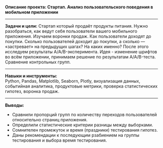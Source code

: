 
**Описание проекта: Стартап. Анализ пользовательского поведения в мобильном приложении**
_____

**Задачи и цели:**
Стартап который продаёт продукты питания. Нужно разобраться, как ведут себя пользователи вашего мобильного приложения. 
Изучаем воронки продаж. Как пользователи доходят до покупки. Сколько пользователей доходит до покупки, а сколько — «застревает» на предыдущих шагах? На каких именно?
После этого исследуем результаты A/A/B-эксперимента. 
Идея - изменение шрифтов во всём приложении, принимаем решение по результатам A/A/B-теста. 
Сравнение контрольных групп.
_____

**Навыки и инструменты:**  
Python, Pandas, Matplotlib, Seaborn, Plotly, визуализация данных, событийная аналитика, продуктовые метрики, проверка статистических гипотез, воронка продаж.
_____

**Выводы:**
- Сравнили пропорций групп по количеству переходов пользователей относительно страниц приложения. 
- Определили статистические критерии разницы между выборками. 
- Сомнителен промежуток и время (праздники) тестирования   гипотез.
- Даны рекомендации к последующим рзабиением на группы  тестирования и выбора время тестирования.


